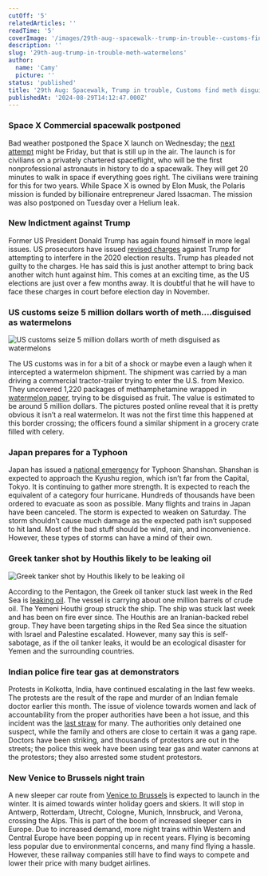 ```yaml
---
cutOff: '5'
relatedArticles: ''
readTime: '5'
coverImage: '/images/29th-aug--spacewalk--trump-in-trouble--customs-find-meth-disguised-as-watermelons-a-IxMT.webp'
description: ''
slug: '29th-aug-trump-in-trouble-meth-watermelons'
author:
  name: 'Camy'
  picture: ''
status: 'published'
title: '29th Aug: Spacewalk, Trump in trouble, Customs find meth disguised as watermelons'
publishedAt: '2024-08-29T14:12:47.000Z'
---
```


### Space X Commercial spacewalk postponed

Bad weather postponed the Space X launch on Wednesday; the [next attempt](https://www.france24.com/en/science/20240828-spacex-delays-historic-first-private-spacewalk-mission) might be Friday, but that is still up in the air. The launch is for civilians on a privately chartered spaceflight, who will be the first nonprofessional astronauts in history to do a spacewalk. They will get 20 minutes to walk in space if everything goes right. The civilians were training for this for two years. While Space X is owned by Elon Musk, the Polaris mission is funded by billionaire entrepreneur Jared Issacman. The mission was also postponed on Tuesday over a Helium leak.

### New Indictment against Trump

Former US President Donald Trump has again found himself in more legal issues. US prosecutors have issued [revised charges](https://www.bbc.com/news/articles/czdpq4en1vvo) against Trump for attempting to interfere in the 2020 election results. Trump has pleaded not guilty to the charges. He has said this is just another attempt to bring back another witch hunt against him. This comes at an exciting time, as the US elections are just over a few months away. It is doubtful that he will have to face these charges in court before election day in November.

### US customs seize 5 million dollars worth of meth….disguised as watermelons

![US customs seize 5 million dollars worth of meth disguised as watermelons](/images/29th-aug--spacewalk--trump-in-trouble--customs-find-meth-disguised-as-watermelons-a-Y3Nj.webp)

The US customs was in for a bit of a shock or maybe even a laugh when it intercepted a watermelon shipment. The shipment was carried by a man driving a commercial tractor-trailer trying to enter the U.S. from Mexico. They uncovered 1,220 packages of methamphetamine wrapped in [watermelon paper](https://www.npr.org/2024/08/27/nx-s1-5090995/watermelon-meth-5-million-san-diego-border-checkpoint), trying to be disguised as fruit. The value is estimated to be around 5 million dollars. The pictures posted online reveal that it is pretty obvious it isn’t a real watermelon. It was not the first time this happened at this border crossing; the officers found a similar shipment in a grocery crate filled with celery.

### Japan prepares for a Typhoon

Japan has issued a [national emergency](https://edition.cnn.com/2024/08/15/asia/japan-typhoon-ampil-flights-intl-hnk/index.html) for Typhoon Shanshan. Shanshan is expected to approach the Kyushu region, which isn’t far from the Capital, Tokyo. It is continuing to gather more strength. It is expected to reach the equivalent of a category four hurricane. Hundreds of thousands have been ordered to evacuate as soon as possible. Many flights and trains in Japan have been canceled. The storm is expected to weaken on Saturday. The storm shouldn’t cause much damage as the expected path isn’t supposed to hit land. Most of the bad stuff should be wind, rain, and inconvenience. However, these types of storms can have a mind of their own.

### Greek tanker shot by Houthis likely to be leaking oil

![Greek tanker shot by Houthis likely to be leaking oil](/images/29th-aug--spacewalk--trump-in-trouble--customs-find-meth-disguised-as-watermelons-b-kzMj.webp)

According to the Pentagon, the Greek oil tanker stuck last week in the Red Sea is [leaking oil](https://www.aljazeera.com/news/2024/8/28/greek-oil-tanker-attacked-in-red-sea-leaking-says-pentagon). The vessel is carrying about one million barrels of crude oil. The Yemeni Houthi group struck the ship. The ship was stuck last week and has been on fire ever since. The Houthis are an Iranian-backed rebel group. They have been targeting ships in the Red Sea since the situation with Israel and Palestine escalated. However, many say this is self-sabotage, as if the oil tanker leaks, it would be an ecological disaster for Yemen and the surrounding countries.

### Indian police fire tear gas at demonstrators

Protests in Kolkotta, India, have continued escalating in the last few weeks. The protests are the result of the rape and murder of an Indian female doctor earlier this month. The issue of violence towards women and lack of accountability from the proper authorities have been a hot issue, and this incident was the [last straw](https://www.dw.com/en/india-kolkata-protests-turn-violent-after-doctors-rape-and-murder/a-70061999) for many. The authorities only detained one suspect, while the family and others are close to certain it was a gang rape. Doctors have been striking, and thousands of protestors are out in the streets; the police this week have been using tear gas and water cannons at the protestors; they also arrested some student protestors.

### New Venice to Brussels night train

A new sleeper car route from [Venice to Brussels](https://www.eunews.it/en/2024/08/21/from-brussels-to-venice-a-new-european-night-train-is-coming/#:~:text=The%20new%20route%2C%20created%20by,12%2Dhour%2Dlong%20journey.) is expected to launch in the winter. It is aimed towards winter holiday goers and skiers. It will stop in Antwerp, Rotterdam, Utrecht, Cologne, Munich, Innsbruck, and Verona, crossing the Alps. This is part of the boom of increased sleeper cars in Europe. Due to increased demand, more night trains within Western and Central Europe have been popping up in recent years. Flying is becoming less popular due to environmental concerns, and many find flying a hassle. However, these railway companies still have to find ways to compete and lower their price with many budget airlines.